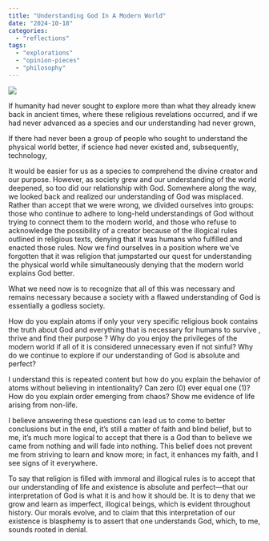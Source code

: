 ```yaml
---
title: "Understanding God In A Modern World"
date: "2024-10-18"
categories: 
  - "reflections"
tags: 
  - "explorations"
  - "opinion-pieces"
  - "philosophy"
---
```


![](https://dmuolhoi.wordpress.com/wp-content/uploads/2024/10/leonardo_phoenix_depict_a_majestic_hybrid_tree_with_a_sturdy_m_31601151084883484037.jpg?w=1024)

If humanity had never sought to explore more than what they already knew back in ancient times, where these religious revelations occurred, and if we had never advanced as a species and our understanding had never grown,

If there had never been a group of people who sought to understand the physical world better, if science had never existed and, subsequently, technology,

It would be easier for us as a species to comprehend the divine creator and our purpose. However, as society grew and our understanding of the world deepened, so too did our relationship with God. Somewhere along the way, we looked back and realized our understanding of God was misplaced. Rather than accept that we were wrong, we divided ourselves into groups: those who continue to adhere to long-held understandings of God without trying to connect them to the modern world, and those who refuse to acknowledge the possibility of a creator because of the illogical rules outlined in religious texts, denying that it was humans who fulfilled and enacted those rules. Now we find ourselves in a position where we've forgotten that it was religion that jumpstarted our quest for understanding the physical world while simultaneously denying that the modern world explains God better.

What we need now is to recognize that all of this was necessary and remains necessary because a society with a flawed understanding of God is essentially a godless society.

How do you explain atoms if only your very specific religious book contains the truth about God and everything that is necessary for humans to survive , thrive and find their purpose ? Why do you enjoy the privileges of the modern world if all of it is considered unnecessary even if not sinful? Why do we continue to explore if our understanding of God is absolute and perfect?

I understand this is repeated content but how do you explain the behavior of atoms without believing in intentionality? Can zero (0) ever equal one (1)? How do you explain order emerging from chaos? Show me evidence of life arising from non-life.

I believe answering these questions can lead us to come to better conclusions but in the end, it’s still a matter of faith and blind belief, but to me, it’s much more logical to accept that there is a God than to believe we came from nothing and will fade into nothing. This belief does not prevent me from striving to learn and know more; in fact, it enhances my faith, and I see signs of it everywhere.

To say that religion is filled with immoral and illogical rules is to accept that our understanding of life and existence is absolute and perfect—that our interpretation of God is what it is and how it should be. It is to deny that we grow and learn as imperfect, illogical beings, which is evident throughout history. Our morals evolve, and to claim that this interpretation of our existence is blasphemy is to assert that one understands God, which, to me, sounds rooted in denial.
